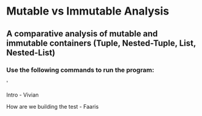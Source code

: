 # Mutable vs Immutable Analysis

## A comparative analysis of mutable and immutable containers (Tuple, Nested-Tuple, List, Nested-List)

### Use the following commands to run the program:

'




Intro - Vivian

How are we building the test - Faaris

